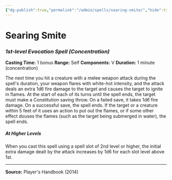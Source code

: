 ```yaml
---
{"dg-publish":true,"permalink":"/admin/spells/searing-smite/","hide":true,"updated":"2025-08-05T19:49:54.885+01:00"}
---
```


# Searing Smite
### *1st-level Evocation Spell* *(Concentration)*
**Casting Time:** 1 bonus
**Range:** Self
**Components:** V
**Duration:** 1 minute (concentration)

The next time you hit a creature with a melee weapon attack during the spell's duration, your weapon flares with white-hot intensity, and the attack deals an extra 1d6 fire damage to the target and causes the target to ignite in flames. At the start of each of its turns until the spell ends, the target must make a Constitution saving throw. On a failed save, it takes 1d6 fire damage. On a successful save, the spell ends. If the target or a creature within 5 feet of it uses an action to put out the flames, or if some other effect douses the flames (such as the target being submerged in water), the spell ends.

##### At Higher Levels
When you cast this spell using a spell slot of 2nd level or higher, the initial extra damage dealt by the attack increases by 1d6 for each slot level above 1st.

---
**Source:** Player's Handbook (2014)